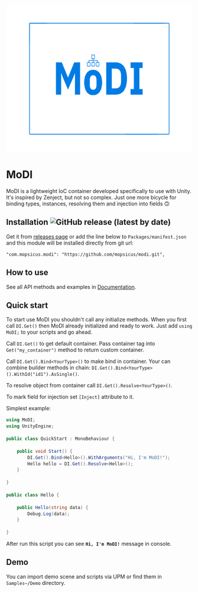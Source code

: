 <p align="center">
    <img src="Documentation~/MoDI.png?raw=true" alt="MoDI" width="640px" height="400px"/>
</p>

# MoDI
MoDI is a lightweight IoC container developed specifically to use with Unity. It's inspired by Zenject, but not so complex. Just one more bicycle for binding types, instances, resolving them and injection into fields 🙃

## Installation ![GitHub release (latest by date)](https://img.shields.io/github/v/release/mopsicus/modi?color=green)
Get it from [releases page](https://github.com/mopsicus/modi/releases) or add the line below to `Packages/manifest.json` and this module will be installed directly from git url:
```
"com.mopsicus.modi": "https://github.com/mopsicus/modi.git",
```

## How to use
See all API methods and examples in [Documentation](Documentation~/MoDI.md).

## Quick start
To start use MoDI you shouldn't call any initialize methods. When you first call `DI.Get()` then MoDI already initialized and ready to work. Just add `using MoDI;` to your scripts and go ahead.

Call `DI.Get()` to get default container. Pass container tag into `Get("my_container")` method to return custom container.

Call `DI.Get().Bind<YourType>()` to make bind in container. Your can combine builder methods in chain: `DI.Get().Bind<YourType>().WithId("id1").AsSingle()`.

To resolve object from container call `DI.Get().Resolve<YourType>()`.

To mark field for injection set `[Inject]` attribute to it.

Simplest example:

```csharp
using MoDI;
using UnityEngine;

public class QuickStart : MonoBehaviour {

    public void Start() {
        DI.Get().Bind<Hello>().WithArguments("Hi, I'm MoDI!");
        Hello hello = DI.Get().Resolve<Hello>();
    }
    
}

public class Hello {

    public Hello(string data) {
        Debug.Log(data);
    }

}
```

After run this script you can see __`Hi, I'm MoDI!`__ message in console.

## Demo
You can import demo scene and scripts via UPM or find them in `Samples~/Demo` directory.
